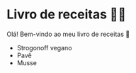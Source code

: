 # Livro de receitas :man_cook:

Olá! Bem-vindo ao meu livro de receitas :call_me_hand:

- Strogonoff vegano
- Pavê
- Musse
